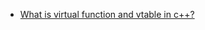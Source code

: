 * [What is virtual function and vtable in c++?](http://stackoverflow.com/questions/99297/how-are-virtual-functions-and-vtable-implemented)
